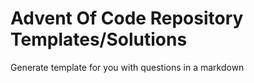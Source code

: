 # Advent Of Code Repository Templates/Solutions

Generate template for you with questions in a markdown

